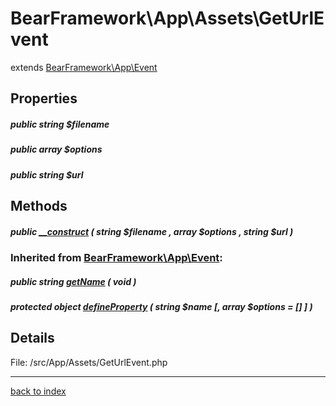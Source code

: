 # BearFramework\App\Assets\GetUrlEvent

extends [BearFramework\App\Event](bearframework.app.event.class.md)

## Properties

##### public string $filename

##### public array $options

##### public string $url

## Methods

##### public [__construct](bearframework.app.assets.geturlevent.__construct.method.md) ( string $filename , array $options , string $url )

### Inherited from [BearFramework\App\Event](bearframework.app.event.class.md):

##### public string [getName](bearframework.app.event.getname.method.md) ( void )

##### protected object [defineProperty](bearframework.app.event.defineproperty.method.md) ( string $name [, array $options = [] ] )

## Details

File: /src/App/Assets/GetUrlEvent.php

---

[back to index](index.md)

